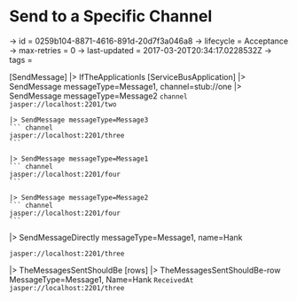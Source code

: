 # Send to a Specific Channel

-> id = 0259b104-8871-4616-891d-20d7f3a046a8
-> lifecycle = Acceptance
-> max-retries = 0
-> last-updated = 2017-03-20T20:34:17.0228532Z
-> tags = 

[SendMessage]
|> IfTheApplicationIs
    [ServiceBusApplication]
    |> SendMessage messageType=Message1, channel=stub://one
    |> SendMessage messageType=Message2
    ``` channel
    jasper://localhost:2201/two
    ```

    |> SendMessage messageType=Message3
    ``` channel
    jasper://localhost:2201/three
    ```

    |> SendMessage messageType=Message1
    ``` channel
    jasper://localhost:2201/four
    ```

    |> SendMessage messageType=Message2
    ``` channel
    jasper://localhost:2201/four
    ```


|> SendMessageDirectly messageType=Message1, name=Hank
``` address
jasper://localhost:2201/three
```

|> TheMessagesSentShouldBe
    [rows]
    |> TheMessagesSentShouldBe-row MessageType=Message1, Name=Hank
    ``` ReceivedAt
    jasper://localhost:2201/three
    ```


~~~
